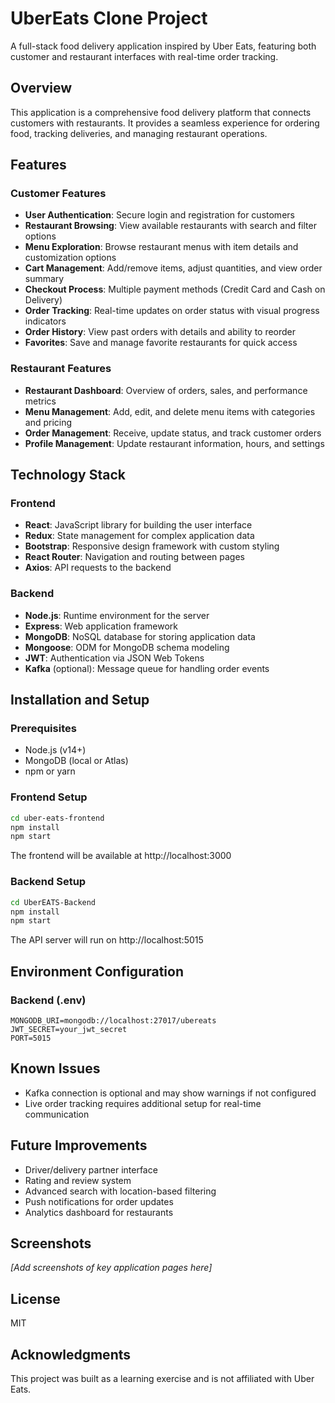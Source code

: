 # UberEats Clone Project

A full-stack food delivery application inspired by Uber Eats, featuring both customer and restaurant interfaces with real-time order tracking.

## Overview

This application is a comprehensive food delivery platform that connects customers with restaurants. It provides a seamless experience for ordering food, tracking deliveries, and managing restaurant operations.

## Features

### Customer Features
- **User Authentication**: Secure login and registration for customers
- **Restaurant Browsing**: View available restaurants with search and filter options
- **Menu Exploration**: Browse restaurant menus with item details and customization options
- **Cart Management**: Add/remove items, adjust quantities, and view order summary
- **Checkout Process**: Multiple payment methods (Credit Card and Cash on Delivery)
- **Order Tracking**: Real-time updates on order status with visual progress indicators
- **Order History**: View past orders with details and ability to reorder
- **Favorites**: Save and manage favorite restaurants for quick access

### Restaurant Features
- **Restaurant Dashboard**: Overview of orders, sales, and performance metrics
- **Menu Management**: Add, edit, and delete menu items with categories and pricing
- **Order Management**: Receive, update status, and track customer orders
- **Profile Management**: Update restaurant information, hours, and settings

## Technology Stack

### Frontend
- **React**: JavaScript library for building the user interface
- **Redux**: State management for complex application data
- **Bootstrap**: Responsive design framework with custom styling
- **React Router**: Navigation and routing between pages
- **Axios**: API requests to the backend

### Backend
- **Node.js**: Runtime environment for the server
- **Express**: Web application framework
- **MongoDB**: NoSQL database for storing application data
- **Mongoose**: ODM for MongoDB schema modeling
- **JWT**: Authentication via JSON Web Tokens
- **Kafka** (optional): Message queue for handling order events

## Installation and Setup

### Prerequisites
- Node.js (v14+)
- MongoDB (local or Atlas)
- npm or yarn

### Frontend Setup
```bash
cd uber-eats-frontend
npm install
npm start
```
The frontend will be available at http://localhost:3000

### Backend Setup
```bash
cd UberEATS-Backend
npm install
npm start
```
The API server will run on http://localhost:5015

## Environment Configuration

### Backend (.env)
```
MONGODB_URI=mongodb://localhost:27017/ubereats
JWT_SECRET=your_jwt_secret
PORT=5015
```

## Known Issues
- Kafka connection is optional and may show warnings if not configured
- Live order tracking requires additional setup for real-time communication

## Future Improvements
- Driver/delivery partner interface
- Rating and review system
- Advanced search with location-based filtering
- Push notifications for order updates
- Analytics dashboard for restaurants

## Screenshots
*[Add screenshots of key application pages here]*

## License
MIT

## Acknowledgments
This project was built as a learning exercise and is not affiliated with Uber Eats.
